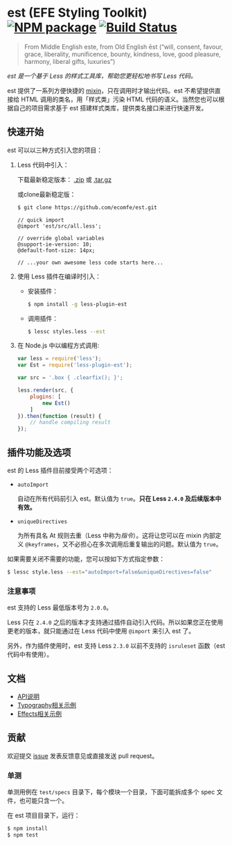 est (EFE Styling Toolkit) [![NPM package](https://img.shields.io/npm/v/less-plugin-est.svg?style=flat-square)](https://www.npmjs.com/package/less-plugin-est) [![Build Status](https://img.shields.io/travis/ecomfe/est/dev.svg?style=flat-square)](https://travis-ci.org/ecomfe/est)
===

> From Middle English este, from Old English ēst (“will, consent, favour, grace, liberality, munificence, bounty, kindness, love, good pleasure, harmony, liberal gifts, luxuries”)

*est 是一个基于 Less 的样式工具库，帮助您更轻松地书写 Less 代码。*

est 提供了一系列方便快捷的 [mixin](http://lesscss.org/features/#mixins-feature)，只在调用时才输出代码。est 不希望提供直接给 HTML 调用的类名，用「样式类」污染 HTML 代码的语义。当然您也可以根据自己的项目需求基于 est 搭建样式类库，提供类名接口来进行快速开发。


## 快速开始

est 可以以三种方式引入您的项目：

1. Less 代码中引入：

    下载最新稳定版本：
    [.zip](https://github.com/ecomfe/est/archive/master.zip) 或 [.tar.gz](https://github.com/ecomfe/est/archive/master.tar.gz)

    或clone最新稳定版：

    ```bash
    $ git clone https://github.com/ecomfe/est.git
    ```

    ```less
    // quick import
    @import 'est/src/all.less';

    // override global variables
    @support-ie-version: 10;
    @default-font-size: 14px;

    // ...your own awesome less code starts here...
    ```

2. 使用 Less 插件在编译时引入：

    * 安装插件：

        ```bash
        $ npm install -g less-plugin-est
        ```

    * 调用插件：

        ```bash
        $ lessc styles.less --est
        ```

3. 在 Node.js 中以编程方式调用:

    ```js
    var less = require('less');
    var Est = require('less-plugin-est');

    var src = '.box { .clearfix(); }';

    less.render(src, {
        plugins: [
            new Est()
        ]
    }).then(function (result) {
        // handle compiling result
    });
    ```


## 插件功能及选项

est 的 Less 插件目前接受两个可选项：

* `autoImport`

    自动在所有代码前引入 est。默认值为 `true`。**只在 Less `2.4.0` 及后续版本中有效。**
     

* `uniqueDirectives`

    为所有具名 At 规则去重（Less 中称为*指令*）。这将让您可以在 mixin 内部定义 `@keyframes`，又不必担心在多次调用后重复输出的问题。默认值为 `true`。

如果需要关闭不需要的功能，您可以按如下方式指定参数：

```bash
$ lessc style.less --est="autoImport=false&uniqueDirectives=false"
```

### 注意事项

est 支持的 Less 最低版本号为 `2.0.0`。

Less 只在 `2.4.0` 之后的版本才支持通过插件自动引入代码。所以如果您正在使用更老的版本，就只能通过在 Less 代码中使用 `@import` 来引入 est 了。

另外，作为插件使用时，est 支持 Less `2.3.0` 以前不支持的 `isruleset` 函数（est 代码中有使用）。

## 文档

* [API说明](http://ecomfe.github.io/est/)
* [Typography相关示例](http://ecomfe.github.io/est/example/typography.html)
* [Effects相关示例](http://ecomfe.github.io/est/example/effects.html)


## 贡献

欢迎提交 [issue](https://github.com/ecomfe/est/issues) 发表反馈意见或直接发送 pull request。

### 单测

单测用例在 `test/specs` 目录下，每个模块一个目录，下面可能拆成多个 spec 文件，也可能只含一个。

在 est 项目目录下，运行：

```bash
$ npm install
$ npm test
```
